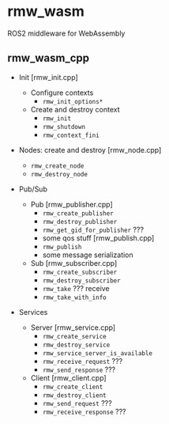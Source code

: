 # rmw_wasm
ROS2 middleware for WebAssembly


## rmw_wasm_cpp

- Init [rmw_init.cpp]
    - Configure contexts
        - `rmw_init_options*`
    - Create and destroy context
        - `rmw_init`
        - `rmw_shutdown`
        - `rmw_context_fini`

- Nodes: create and destroy [rmw_node.cpp]
    - `rmw_create_node`
    - `rmw_destroy_node`

- Pub/Sub
    - Pub 
        [rmw_publisher.cpp]
        - `rmw_create_publisher`
        - `rmw_destroy_publisher`
        - `rmw_get_gid_for_publisher` ???
        - some qos stuff
        [rmw_publish.cpp]
        - `rmw_publish` 
        - some message serialization
    - Sub [rmw_subscriber.cpp]
        - `rmw_create_subscriber`
        - `rmw_destroy_subscriber`
        - `rmw_take` ??? receive
        - `rmw_take_with_info`

- Services
    - Server [rmw_service.cpp]
        - `rmw_create_service`
        - `rmw_destroy_service`
        - `rmw_service_server_is_available`
        - `rmw_receive_request` ???
        - `rmw_send_response` ???
    - Client [rmw_client.cpp]
        - `rmw_create_client`
        - `rmw_destroy_client`
        - `rmw_send_request` ???
        - `rmw_receive_response` ???
